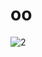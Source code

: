 # oo

![2](https://user-images.githubusercontent.com/84833588/119616698-e0df2380-be3b-11eb-978a-e41a62ded42f.jpg)
